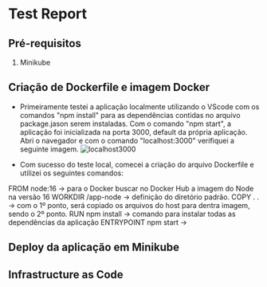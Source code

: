 # Test Report



## Pré-requisitos

1. Minikube


## Criação de Dockerfile e imagem Docker
- Primeiramente testei a aplicação localmente utilizando o VScode com os comandos "npm install" para as dependências contidas no arquivo package.jason serem instaladas. Com o comando "npm start", a aplicação foi inicializada na porta 3000, default da própria aplicação.
Abri o navegador e com o comando "localhost:3000" verifiquei a seguinte imagem.
![localhost3000](https://user-images.githubusercontent.com/85547913/161094199-dad79235-b481-4ed4-881c-ba31ebf30a18.jpg)

- Com sucesso do teste local, comecei a criação do arquivo Dockerfile  e utilizei os seguintes comandos:

FROM node:16  -> para o Docker buscar no Docker Hub a imagem do Node na versão 16
WORKDIR /app-node  -> definição do diretório padrão.
COPY . .   -> com o 1º ponto, será copiado os arquivos do host para dentra imagem, sendo o 2º ponto.
RUN npm install  -> comando para instalar todas as dependências da aplicação
ENTRYPOINT npm start  ->

## Deploy da aplicação em Minikube




## Infrastructure as Code



